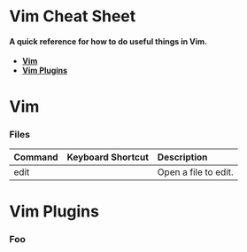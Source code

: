 # Vim Cheat Sheet
#### A quick reference for how to do useful things in Vim.

* **[Vim](#vim)**
* **[Vim Plugins](#vim-plugins)**

# Vim
### Files
| Command            | Keyboard Shortcut      | Description          |
|:-------------------|:-----------------------|:---------------------|
| edit               |                        | Open a file to edit. |

# Vim Plugins
### Foo

